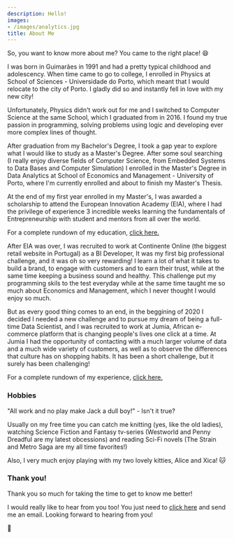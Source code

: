 ```yaml
---
description: Hello! 
images:
- /images/analytics.jpg
title: About Me
---
```


So, you want to know more about me? You came to the right place! :smile:

I was born in Guimarães in 1991 and had a pretty typical childhood and adolescency.
When time came to go to college, I enrolled in Physics at School of Sciences - Universidade do Porto, which meant that I would relocate to the city of Porto. I gladly did so and instantly fell in love with my new city!

Unfortunately, Physics didn't work out for me and I switched to Computer Science at the same School, which I graduated from in 2016. I found my true passion in programming, solving problems using logic and developing ever more complex lines of thought.

After graduation from my Bachelor's Degree, I took a gap year to explore what I would like to study as a Master's Degree.
After some soul searching (I really enjoy diverse fields of Computer Science, from Embedded Systems to Data Bases and Computer Simulation) I enrolled in the Master's Degree in Data Analytics at School of Economics and Management - University of Porto, where I'm currently enrolled and about to finish my Master's Thesis.

At the end of my first year enrolled in my Master's, I was awarded a scholarship to attend the European Innovation Academy (EIA), where I had the privilege of experience 3 incredible weeks learning the fundamentals of Entrepreneurship with student and mentors from all over the world.

For a complete rundown of my education, [click here.](/education)

After EIA was over, I was recruited to work at Continente Online (the biggest retail website in Portugal) as a BI Developer, It was my first big professional challenge, and it was oh so very rewarding! I learn a lot of what it takes to build a brand, to engage with customers and to earn their trust, while at the same time keeping a business sound and healthy. This challenge put my programming skils to the test everyday while at the same time taught me so much about Economics and Management, which I never thought I would enjoy so much.

But as every good thing comes to an end, in the beggining of 2020 I decided I needed a new challenge and to pursue my dream of being a full-time Data Scientist, and I was recruited to work at Jumia, African e-commerce platform that is changing people's lives one click at a time. At Jumia I had the opportunity of contacting with a much larger volume of data and a much wide variety of customers, as well as to observe the differences that culture has on shopping habits. It has been a short challenge, but it surely has been challenging!

For a complete rundown of my experience, [click here.](/experience)

### Hobbies

"All work and no play make Jack a dull boy!" - Isn't it true?

Usually on my free time you can catch me knitting (yes, like the old ladies), watching Science Fiction and Fantasy tv-series (Westworld and Penny Dreadful are my latest obcessions) and reading Sci-Fi novels (The Strain and Metro Saga are my all time favorites!)

Also, I very much enjoy playing with my two lovely kitties, Alice and Xica! :cat:

### Thank you!

Thank you so much for taking the time to get to know me better!

I would really like to hear from you too! You just need to [click here](mailto:ritaribeiro23+contacts@gmail.com) and send me an email. Looking forward to hearing from you!

:wave: